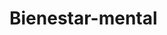 # Bienestar-mental

<!--


 1) Crear entorno virtual con conda
  - descargar e instalar miniconda python 3.7    ->   https://docs.conda.io/en/latest/miniconda.html
![imagen](https://user-images.githubusercontent.com/58556034/194083628-70ae8b05-b5eb-4a8f-a583-7508bc1faee1.png)

 
  - Crear entorno virtual desde cmd con comando: "conda create -n nombre_entorno python==3.7"
  
  - Activar entorno virtual con comando: conda activate nombre_entorno

 2) Para configurar SQL server en Django necesitamos del siguiente Driver: 'ODBC Driver 13 for SQL Server' instalado en la computadora
    -> https://www.microsoft.com/es-es/download/details.aspx?id=50420
 
    Además de instalar el motor de SQL Server en la computadora.
    -> https://www.microsoft.com/es-es/sql-server/sql-server-downloads
    
    Se recomienda manipular bd SQL Server con programa SQL Server studio 18
    

-->
